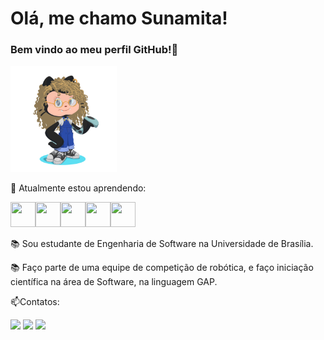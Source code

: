 # Olá, me chamo Sunamita!
### Bem vindo ao meu perfil GitHub!👋

<img src="https://raw.githubusercontent.com/Sunamit/Sunamit/main/Icone%20github.png" width="170" height="170" />

🌱 Atualmente estou aprendendo:

<img src="https://cdn.jsdelivr.net/gh/devicons/devicon/icons/java/java-original.svg" width="40" height="40"/><img src="https://cdn.jsdelivr.net/gh/devicons/devicon/icons/javascript/javascript-plain.svg"  width="40" height="40" /><img src="https://cdn.jsdelivr.net/gh/devicons/devicon/icons/github/github-original-wordmark.svg" width="40" height="40"/><img src="https://cdn.jsdelivr.net/gh/devicons/devicon/icons/git/git-plain-wordmark.svg" width="40" height="40"/><img src="https://cdn.jsdelivr.net/gh/devicons/devicon/icons/python/python-original.svg" width="40" height="40" />
          

         
:books: Sou estudante de Engenharia de Software na Universidade de Brasília.

:books: Faço parte de uma equipe de competição de robótica, e faço iniciação científica na área de Software, na linguagem GAP.

 📫Contatos: <div>

<a href="https://instagram.com/@sunamita_vitoriaxx" target="_blank"><img src="https://img.shields.io/badge/-Instagram-%23E4405F?style=for-the-badge&logo=instagram&logoColor=white" target="_blank"></a>
<a href = "mailto:sunamita.vrs@gmail.com"><img src="https://img.shields.io/badge/Gmail-D14836?style=for-the-badge&logo=gmail&logoColor=white" target="_blank"></a>
<a href="https://www.linkedin.com/in/SunamitaVitoria" target="_blank"><img src="https://img.shields.io/badge/-LinkedIn-%230077B5?style=for-the-badge&logo=linkedin&logoColor=white" target="_blank"></a>   
</div>
